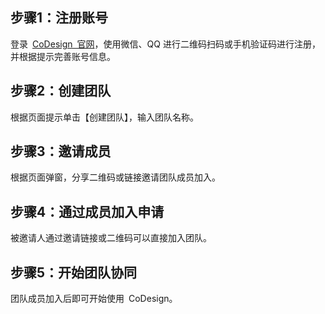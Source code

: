 ## 步骤1：注册账号
登录 [CoDesign 官网](https://codesign.qq.com)，使用微信、QQ 进行二维码扫码或手机验证码进行注册，并根据提示完善账号信息。


## 步骤2：创建团队
根据页面提示单击【创建团队】，输入团队名称。


## 步骤3：邀请成员
根据页面弹窗，分享二维码或链接邀请团队成员加入。

## 步骤4：通过成员加入申请

被邀请人通过邀请链接或二维码可以直接加入团队。

## 步骤5：开始团队协同

团队成员加入后即可开始使用 CoDesign。
